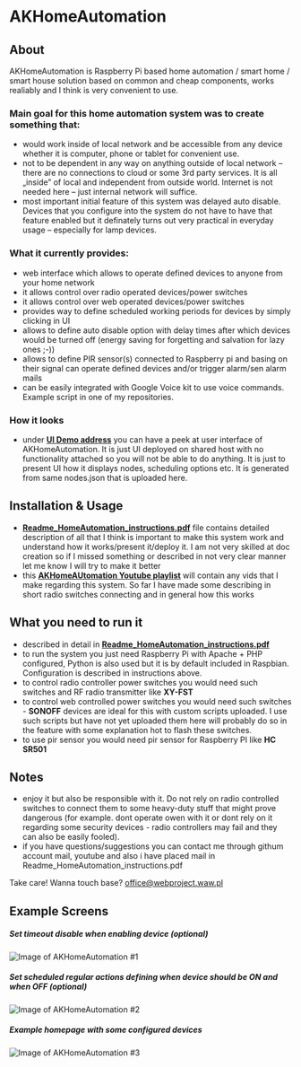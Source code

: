 # AKHomeAutomation

## About

AKHomeAutomation is Raspberry Pi based home automation / smart home / smart house solution based on common and cheap components, works realiably and I think is very convenient to use.

### Main goal for this home automation system was to create something that:
- would work inside of local network and be accessible from any device whether it is computer, phone or tablet for convenient use.
- not to be dependent in any way on anything outside of local network – there are no connections to cloud or some 3rd party services. It is all „inside” of local and independent from outside world. Internet is not needed here – just internal network will suffice.
- most important initial feature of this system was delayed auto disable. Devices that you configure into the system do not have to have that feature enabled but it definately turns out very practical in everyday usage – especially for lamp devices.

### What it currently provides:
- web interface which allows to operate defined devices to anyone from your home network
- it allows control over radio operated devices/power switches
- it allows control over web operated devices/power switches
- provides way to define scheduled working periods for devices by simply clicking in UI
- allows to define auto disable option with delay times after which devices would be turned off (energy saving for forgetting and salvation for lazy ones ;-))
- allows to define PIR sensor(s) connected to Raspberry pi and basing on their signal can operate defined devices and/or trigger alarm/sen alarm mails
- can be easily integrated with Google Voice kit to use voice commands. Example script in one of my repositories.

### How it looks
- under **<a href="http://cultrides.com/test/Github/AKHomeAutomation" target="_blank">UI Demo address</a>** you can have a peek at user interface of AKHomeAutomation. It is just UI deployed on shared host with no functionality attached so you will not be able to do anything. It is just to present UI how it displays nodes, scheduling options  etc. It is generated from same nodes.json that is uploaded here.

## Installation & Usage

- **<a href="https://github.com/Sznapsollo/AKHomeAutomation/blob/master/Readme_HomeAutomation_instructions.pdf" target="_blank">Readme_HomeAutomation_instructions.pdf</a>** file contains detailed description of all that I think is important to make this system work and understand how it works/present it/deploy it. I am not very skilled at doc creation so if I missed something or described in not very clear manner let me know I will try to make it better
- this **<a href="https://www.youtube.com/watch?v=C19ARWDYR3c&list=PLjd2MVjW6mhFygrvXyVcdNoq6pHK8MdUW" target="_blank">AKHomeAUtomation Youtube playlist</a>** will contain any vids that I make regarding this system. So far I have made some describing in short radio switches connecting and in general how this works

## What you need to run it

- described in detail in **<a href="https://github.com/Sznapsollo/AKHomeAutomation/blob/master/Readme_HomeAutomation_instructions.pdf" target="_blank">Readme_HomeAutomation_instructions.pdf</a>**
- to run the system you just need Raspberry Pi with Apache + PHP configured, Python is also used but it is by default included in Raspbian. Configuration is described in instructions above.
- to control radio controller power switches you would need such switches and RF radio transmitter like **XY-FST**
- to control web controlled power switches you would need such switches - **SONOFF** devices are ideal for this with custom scripts uploaded. I use such scripts but have not yet uploaded them here will probably do so in the feature with some explanation hot to flash these switches.
- to use pir sensor you would need pir sensor for Raspberry PI like **HC SR501**

## Notes
- enjoy it but also be responsible with it. Do not rely on radio controlled switches to connect them to some heavy-duty stuff that might prove dangerous (for example. dont operate owen with it or dont rely on it regarding some security devices - radio controllers may fail and they can also be easily fooled).
- if you have questions/suggestions you can contact me through githum account mail, youtube and also i have placed mail in Readme_HomeAutomation_instructions.pdf

Take care!
Wanna touch base? office@webproject.waw.pl

## Example Screens

##### Set timeout disable when enabling device (optional)
![Image of AKHomeAutomation #1](http://cultrides.com/test/Github/AKHomeAutomation/screen2.JPG?)

##### Set scheduled regular actions defining when device should be ON and when OFF (optional)
![Image of AKHomeAutomation #2](http://cultrides.com/test/Github/AKHomeAutomation/screen1.JPG?)

##### Example homepage with some configured devices
![Image of AKHomeAutomation #3](http://cultrides.com/test/Github/AKHomeAutomation/screen3.JPG?)

